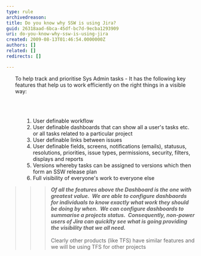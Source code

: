 ```yaml
---
type: rule
archivedreason: 
title: Do you know why SSW is using Jira?
guid: 26318aad-6bca-45df-bc7d-9ecba1293909
uri: do-you-know-why-ssw-is-using-jira
created: 2009-08-13T01:46:54.0000000Z
authors: []
related: []
redirects: []

---
```




  <ol>To help track and prioritise Sys Admin tasks - It has the following key features that help us to work efficiently on the right things in a visible way&#58; </ol>
    <ol></ol>

<br><excerpt class='endintro'></excerpt><br>

  <p>
    <strong>
    </strong>
  </p>
<ol>
    <ol>
        <ol>
            <li>User definable workflow </li>
            <li>User definable dashboards that can show all a user's tasks etc. or all tasks related to a particular project&#160; </li>
            <li>User definable links between issues&#160; </li>
            <li>User definable fields, screens, notifications (emails), statusus, resolutions, priorities, issue types, permissions, security, filters, displays and reports </li>
            <li>Versions whereby tasks can be assigned to versions which then form an SSW release plan </li>
            <li>Full visibility of everyone's work to everyone else </li>
        </ol>
    </ol>
</ol>
<blockquote dir="ltr" style="margin-right&#58;0px;"><blockquote dir="ltr" style="margin-right&#58;0px;"><blockquote dir="ltr" style="margin-right&#58;0px;">
<p><strong><em>Of all the features above the Dashboard is the one with greatest value.&#160; We are able to configure dashbaords for individuals to know exactly what work they should be doing by when.&#160; We can configure dashboards to summarise a projects status.&#160; Consequently, non-power users of Jira can quicklty see what is going providing the visibility that we all need.</em></strong><br>
<br>
Clearly other products (like TFS) have similar features and we will be using TFS for other projects</p>
</blockquote></blockquote></blockquote>



